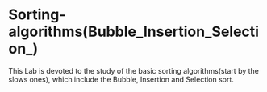# Sorting-algorithms(Bubble_Insertion_Selection_)
This Lab is devoted to the study of the basic sorting algorithms(start by the slows ones), which include the Bubble, Insertion and Selection sort.
